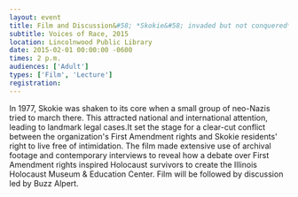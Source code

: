 ```yaml
---
layout: event
title: Film and Discussion&#58; *Skokie&#58; invaded but not conquered* 
subtitle: Voices of Race, 2015
location: Lincolnwood Public Library
date: 2015-02-01 00:00:00 -0600
times: 2 p.m.
audiences: ['Adult']
types: ['Film', 'Lecture']
registration: 
---
```

In 1977, Skokie was shaken to its core when a small group of neo-Nazis tried to march there. This attracted national and international attention, leading to landmark legal cases.It set the stage for a clear-cut conflict between the organization's First Amendment rights and Skokie residents' right to live free of intimidation. The film made extensive use of archival footage and contemporary interviews to reveal how a debate over First Amendment rights inspired Holocaust survivors to create the Illinois Holocaust Museum & Education Center. Film will be followed by discussion led by Buzz Alpert.
